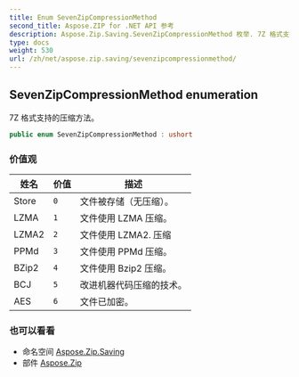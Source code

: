 ```yaml
---
title: Enum SevenZipCompressionMethod
second_title: Aspose.ZIP for .NET API 参考
description: Aspose.Zip.Saving.SevenZipCompressionMethod 枚举. 7Z 格式支持的压缩方法
type: docs
weight: 530
url: /zh/net/aspose.zip.saving/sevenzipcompressionmethod/
---
```

## SevenZipCompressionMethod enumeration

7Z 格式支持的压缩方法。

```csharp
public enum SevenZipCompressionMethod : ushort
```

### 价值观

| 姓名 | 价值 | 描述 |
| --- | --- | --- |
| Store | `0` | 文件被存储（无压缩）。 |
| LZMA | `1` | 文件使用 LZMA 压缩。 |
| LZMA2 | `2` | 文件使用 LZMA2. 压缩 |
| PPMd | `3` | 文件使用 PPMd 压缩。 |
| BZip2 | `4` | 文件使用 Bzip2 压缩。 |
| BCJ | `5` | 改进机器代码压缩的技术。 |
| AES | `6` | 文件已加密。 |

### 也可以看看

* 命名空间 [Aspose.Zip.Saving](../../aspose.zip.saving/)
* 部件 [Aspose.Zip](../../)


